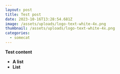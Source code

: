 ```yaml
---
layout: post
title: Test post
date: 2023-10-16T13:28:54.681Z
image: /assets/uploads/logo-text-white-4x.png
thumbnail: /assets/uploads/logo-text-white-4x.png
categories:
  - somecat
---
```

**Test content**

* **A list**
* **List**